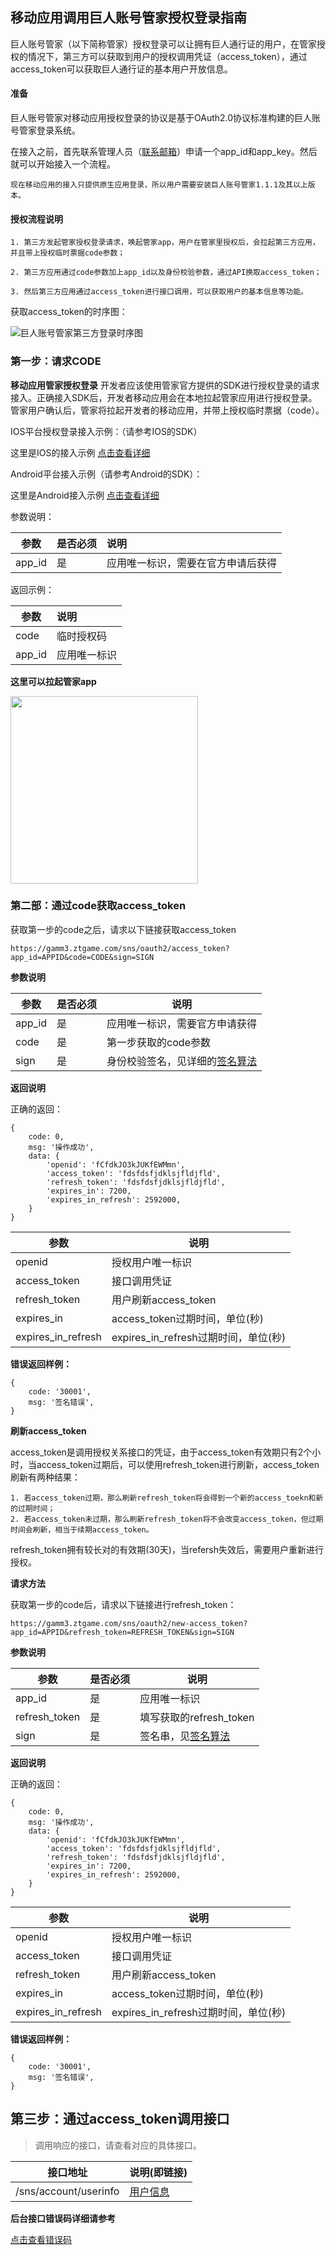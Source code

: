 ##  移动应用调用巨人账号管家授权登录指南

巨人账号管家（以下简称管家）授权登录可以让拥有巨人通行证的用户，在管家授权的情况下，第三方可以获取到用户的授权调用凭证（access_token），通过access_token可以获取巨人通行证的基本用户开放信息。

#### 准备

巨人账号管家对移动应用授权登录的协议是基于OAuth2.0协议标准构建的巨人账号管家登录系统。

在接入之前，首先联系管理人员（<a href="mailto:panhongchao@ztgame.com">联系邮箱</a>）申请一个app_id和app_key。然后就可以开始接入一个流程。

```
现在移动应用的接入只提供原生应用登录，所以用户需要安装巨人账号管家1.1.1及其以上版本。
```

#### 授权流程说明

```
1. 第三方发起管家授权登录请求，唤起管家app，用户在管家里授权后，会拉起第三方应用，并且带上授权临时票据code参数；

2. 第三方应用通过code参数加上app_id以及身份校验参数，通过API换取access_token；

3. 然后第三方应用通过access_token进行接口调用，可以获取用户的基本信息等功能。
```

获取access_token的时序图：

![巨人账号管家第三方登录时序图](./imgs/59fc3091e6301.png "巨人登录")


### 第一步：请求CODE

**移动应用管家授权登录**
开发者应该使用管家官方提供的SDK进行授权登录的请求接入。正确接入SDK后，开发者移动应用会在本地拉起管家应用进行授权登录。管家用户确认后，管家将拉起开发者的移动应用，并带上授权临时票据（code）。

IOS平台授权登录接入示例：（请参考IOS的SDK）

这里是IOS的接入示例 [点击查看详细](./sdk/ios_sdk_doc.md)


Android平台接入示例（请参考Android的SDK）：

这里是Android接入示例 [点击查看详细](./sdk/android_sdk_doc.md)


参数说明：

| 参数 | 是否必须| 说明 |
| --- | --- | :--- |
| app_id| 是 | 应用唯一标识，需要在官方申请后获得 |

返回示例：

| 参数 |  说明 |
| --- | :---  |
| code | 临时授权码 |
| app_id | 应用唯一标识 |


**这里可以拉起管家app**

<img src='./imgs/auth_example.png' width='300'/>

### 第二部：通过code获取access_token

获取第一步的code之后，请求以下链接获取access_token

```
https://gamm3.ztgame.com/sns/oauth2/access_token?app_id=APPID&code=CODE&sign=SIGN
```

**参数说明**

| 参数 | 是否必须| 说明 |
| ---  | ----   | ---  |
|app_id | 是     | 应用唯一标识，需要官方申请获得 |
|code  | 是     | 第一步获取的code参数|
|sign  | 是     | 身份校验签名，见详细的[签名算法](./signAlgorithm.md) |

**返回说明**

正确的返回：
```
{
    code: 0,
    msg: '操作成功',
    data: {
        'openid': 'fCfdkJO3kJUKfEWMmn',
        'access_token': 'fdsfdsfjdklsjfldjfld',
        'refresh_token': 'fdsfdsfjdklsjfldjfld',
        'expires_in': 7200,
        'expires_in_refresh': 2592000,
    }
}
```

| 参数   | 说明  |
| ---    | ---   |
| openid | 授权用户唯一标识|
| access_token  | 接口调用凭证|
| refresh_token | 用户刷新access_token |
| expires_in    | access_token过期时间，单位(秒) |
| expires_in_refresh | expires_in_refresh过期时间，单位(秒)|

**错误返回样例：**
```
{
    code: '30001',
    msg: '签名错误',
}
```


**刷新access_token**

access_token是调用授权关系接口的凭证，由于access_token有效期只有2个小时，当access_token过期后，可以使用refresh_token进行刷新，access_token刷新有两种结果：
```
1. 若access_token过期，那么刷新refresh_token将会得到一个新的access_toekn和新的过期时间；
2. 若access_token未过期，那么刷新refresh_token将不会改变access_token，但过期时间会刷新，相当于续期access_token。
```

refresh_token拥有较长对的有效期(30天)，当refersh失效后，需要用户重新进行授权。

**请求方法**

获取第一步的code后，请求以下链接进行refresh_token：
```
https://gamm3.ztgame.com/sns/oauth2/new-access_token?app_id=APPID&refresh_token=REFRESH_TOKEN&sign=SIGN
```

**参数说明**

| 参数 | 是否必须 | 说明  |
| ---  | ---     | ---  |
| app_id| 是      | 应用唯一标识|
| refresh_token| 是| 填写获取的refresh_token|
| sign | 是| 签名串，见[签名算法](./signAlgorithm.md) |

**返回说明**

正确的返回：
```
{
    code: 0,
    msg: '操作成功',
    data: {
        'openid': 'fCfdkJO3kJUKfEWMmn',
        'access_token': 'fdsfdsfjdklsjfldjfld',
        'refresh_token': 'fdsfdsfjdklsjfldjfld',
        'expires_in': 7200,
        'expires_in_refresh': 2592000,
    }
}
```

| 参数   | 说明  |
| ---    | ---   |
| openid | 授权用户唯一标识|
| access_token  | 接口调用凭证|
| refresh_token | 用户刷新access_token |
| expires_in    | access_token过期时间，单位(秒) |
| expires_in_refresh | expires_in_refresh过期时间，单位(秒)|

**错误返回样例：**
```
{
    code: '30001',
    msg: '签名错误',
}
```


## 第三步：通过access_token调用接口

> 调用响应的接口，请查看对应的具体接口。

| 接口地址 | 说明(即链接) |
| ---     | ---  |
| /sns/account/userinfo| [用户信息](./apis/userinfo.md) |


**后台接口错误码详细请参考**

[点击查看错误码](./errorCode.md)